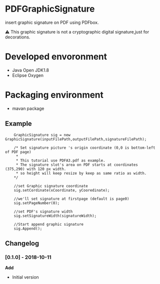 # PDFGraphicSignature

insert graphic signature on PDF using PDFbox.

:warning: This graphic signature is not a cryptographic digital signature,just for decorations. 

# Developed envoronment
- Java Open JDK1.8
- Eclipse Oxygen 

# Packaging environment
- mavan package 


## Example 

   		GraphicSignature sig = new GraphicSignature(inputFilePath,outputFilePath,signatureFilePath);
    	
    	/* Set signature picture 's origin coordinate (0,0 is bottom-left of PDF page)
    	 * 
    	 * This tutorial use PDFA3.pdf as example.
    	 * The signature slot's area on PDF starts at coordinates (375,290) with 120 px width.
    	 * so height will keep resize by keep as same ratio as width.
    	*/
    	
    	//set Graphic signature coordinate
    	sig.setCordinate(xCoordinate, yCooredinate);
    	
    	//we'll set signature at firstpage (default is page0)
    	sig.setPageNumber(0);
    	
    	//set PDF's signature width
    	sig.setSignatureWidth(signatureWidth);   	

    	//Start append graphic signature 
		sig.Append();

## Changelog

### [0.1.0] - 2018-10-11

**Add**
- Initial version
